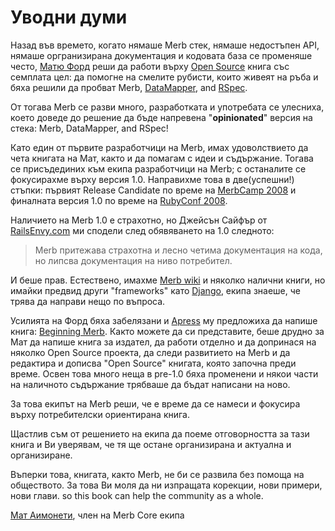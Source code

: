 # Уводни думи

Назад във времето, когато нямаше Merb стек, нямаше недостъпен API,
нямаше оргранизирана документация и кодовата база се променяше често, [Матю  Форд](http://github.com/deimos1986) реши да работи върху [Open Source][] книга със семплата цел: да помогне на смелите рубисти, които живеят на ръба и бяха решили да пробват Merb, [DataMapper][], and [RSpec][].

От тогава Merb се разви много, разработката и употребата се улесниха, което доведе до решение да бъде напревена "**opinionated**" версия на стека: Merb, DataMapper, and RSpec!

Като един от първите разработчици на Merb, имах удоволствието да чета книгата на Мат, както и да помагам с идеи и съдържание. Тогава се присъдединих към екипа разработчици на Merb;
с останалите се фокусирахме върху версия 1.0.
Направихме това в две(успешни!) стъпки:
първият Release Candidate по време на  [MerbCamp 2008][]
и финалната версия 1.0 по време на [RubyConf 2008][].

Наличието на Merb 1.0 е страхотно, но Джейсън Сайфър от [RailsEnvy.com][] ми сподели след обявяването на 1.0 следното:

> Merb притежава страхотна и лесно четима документация на кода, но липсва документация на ниво потребител.

И беше прав. Естествено, имахме [Merb wiki][] и няколко налични книги, но имайки предвид други "frameworks" като [Django][], екипа знаеше, че трява да направи нещо по въпроса. 

Усилията на Форд бяха забелязани и [Apress][] му предложиха да напише книга: [Beginning Merb][].
Както можете да си представите, беше друдно за Мат да напише книга за издател, да работи отделно и да допринася на няколко Open Source проекта, да следи развитието на Merb и да редактира и дописва "Оpen Source" книгата, която започна преди време.
Освен това много неща в pre-1.0 бяха променени и някои части на наличното съдържание трябваше да бъдат написани на ново.

За това екипът на Merb реши, че е време да се намеси и фокусира върху потребителски ориентирана книга.

Щастлив съм от решението на екипа да поеме отговорността за тази книга и Ви уверявам, че тя ще остане организирана и актуална и  организиране.

Въперки това, книгата, както Merb,
не би се развила без помоща на обществото.
За това Ви моля да ни изпращата корекции, нови примери, нови глави.
so this book can help the community as a whole.

[Мат Аимонети](http://merbist.com), член на Merb Core екипа


[Apress]:           http://www.apress.com/
[Beginning Merb]:   http://www.apress.com/book/view/9781430218234
[DataMapper]:       http://datamapper.org/doku.php
[Django]:           http://www.djangobook.com/
[Matt Aimonetti]:   http://merbist.com
[Matthew Ford]:     http://github.com/deimos1986
[MerbCamp 2008]:    http://merbcamp.com
[Open Source]:      http://en.wikipedia.org/wiki/Open_Source
[RailsEnvy.com]:    http://railsenvy.com
[RSpec]:            http://rspec.info
[RubyConf 2008]:    http://rubyconf.org
[Merb wiki]:        http://wiki.merbivore.com



